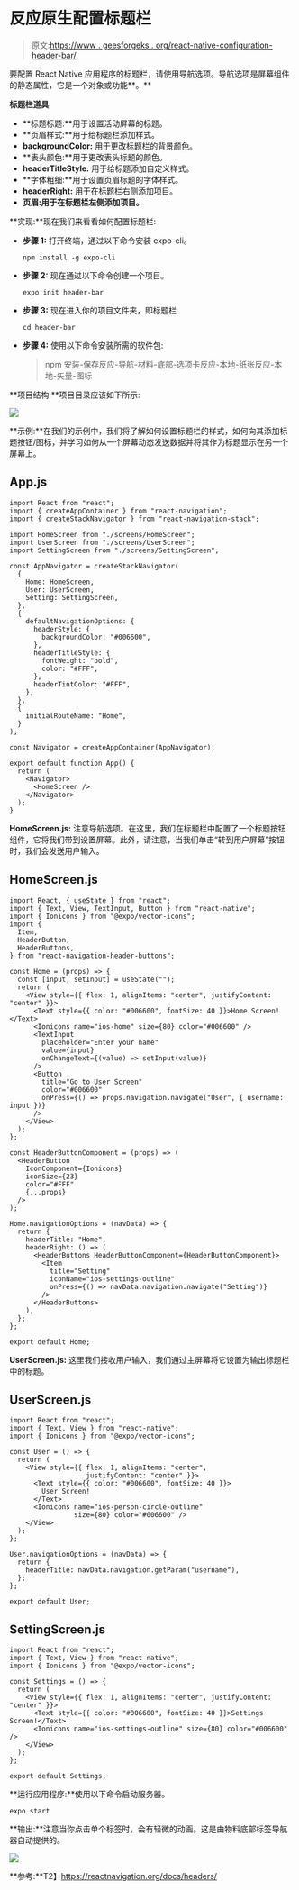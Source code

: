 # 反应原生配置标题栏

> 原文:[https://www . geesforgeks . org/react-native-configuration-header-bar/](https://www.geeksforgeeks.org/react-native-configuring-header-bar/)

要配置 React Native 应用程序的标题栏，请使用导航选项。导航选项是屏幕组件的静态属性，它是一个对象或功能**。**

**标题栏道具**

*   **标题标题:**用于设置活动屏幕的标题。
*   **页眉样式:**用于给标题栏添加样式。
*   **backgroundColor:** 用于更改标题栏的背景颜色。
*   **表头颜色:**用于更改表头标题的颜色。
*   **headerTitleStyle:** 用于给标题添加自定义样式。
*   **字体粗细:**用于设置页眉标题的字体样式。
*   **headerRight:** 用于在标题栏右侧添加项目。
*   **页眉:用于在标题栏左侧添加项目。**

**实现:**现在我们来看看如何配置标题栏:

*   **步骤 1:** 打开终端，通过以下命令安装 expo-cli。

    ```
    npm install -g expo-cli
    ```

*   **步骤 2:** 现在通过以下命令创建一个项目。

    ```
    expo init header-bar
    ```

*   **步骤 3:** 现在进入你的项目文件夹，即标题栏

    ```
    cd header-bar
    ```

*   **步骤 4:** 使用以下命令安装所需的软件包:

    > npm 安装-保存反应-导航-材料-底部-选项卡反应-本地-纸张反应-本地-矢量-图标

**项目结构:**项目目录应该如下所示:

![](img/74ccbf356d4f9c92aa41fa1dbe48e09d.png)

**示例:**在我们的示例中，我们将了解如何设置标题栏的样式，如何向其添加标题按钮/图标，并学习如何从一个屏幕动态发送数据并将其作为标题显示在另一个屏幕上。

## App.js

```
import React from "react";
import { createAppContainer } from "react-navigation";
import { createStackNavigator } from "react-navigation-stack";

import HomeScreen from "./screens/HomeScreen";
import UserScreen from "./screens/UserScreen";
import SettingScreen from "./screens/SettingScreen";

const AppNavigator = createStackNavigator(
  {
    Home: HomeScreen,
    User: UserScreen,
    Setting: SettingScreen,
  },
  {
    defaultNavigationOptions: {
      headerStyle: {
        backgroundColor: "#006600",
      },
      headerTitleStyle: {
        fontWeight: "bold",
        color: "#FFF",
      },
      headerTintColor: "#FFF",
    },
  },
  {
    initialRouteName: "Home",
  }
);

const Navigator = createAppContainer(AppNavigator);

export default function App() {
  return (
    <Navigator>
      <HomeScreen />
    </Navigator>
  );
}
```

**HomeScreen.js:** 注意导航选项。在这里，我们在标题栏中配置了一个标题按钮组件，它将我们带到设置屏幕。此外，请注意，当我们单击“转到用户屏幕”按钮时，我们会发送用户输入。

## HomeScreen.js

```
import React, { useState } from "react";
import { Text, View, TextInput, Button } from "react-native";
import { Ionicons } from "@expo/vector-icons";
import {
  Item,
  HeaderButton,
  HeaderButtons,
} from "react-navigation-header-buttons";

const Home = (props) => {
  const [input, setInput] = useState("");
  return (
    <View style={{ flex: 1, alignItems: "center", justifyContent: "center" }}>
      <Text style={{ color: "#006600", fontSize: 40 }}>Home Screen!</Text>
      <Ionicons name="ios-home" size={80} color="#006600" />
      <TextInput
        placeholder="Enter your name"
        value={input}
        onChangeText={(value) => setInput(value)}
      />
      <Button
        title="Go to User Screen"
        color="#006600"
        onPress={() => props.navigation.navigate("User", { username: input })}
      />
    </View>
  );
};

const HeaderButtonComponent = (props) => (
  <HeaderButton
    IconComponent={Ionicons}
    iconSize={23}
    color="#FFF"
    {...props}
  />
);

Home.navigationOptions = (navData) => {
  return {
    headerTitle: "Home",
    headerRight: () => (
      <HeaderButtons HeaderButtonComponent={HeaderButtonComponent}>
        <Item
          title="Setting"
          iconName="ios-settings-outline"
          onPress={() => navData.navigation.navigate("Setting")}
        />
      </HeaderButtons>
    ),
  };
};

export default Home;
```

**UserScreen.js:** 这里我们接收用户输入，我们通过主屏幕将它设置为输出标题栏中的标题。

## UserScreen.js

```
import React from "react";
import { Text, View } from "react-native";
import { Ionicons } from "@expo/vector-icons";

const User = () => {
  return (
    <View style={{ flex: 1, alignItems: "center",
                   justifyContent: "center" }}>
      <Text style={{ color: "#006600", fontSize: 40 }}>
        User Screen!
      </Text>
      <Ionicons name="ios-person-circle-outline" 
                size={80} color="#006600" />
    </View>
  );
};

User.navigationOptions = (navData) => {
  return {
    headerTitle: navData.navigation.getParam("username"),
  };
};

export default User;
```

## SettingScreen.js

```
import React from "react";
import { Text, View } from "react-native";
import { Ionicons } from "@expo/vector-icons";

const Settings = () => {
  return (
    <View style={{ flex: 1, alignItems: "center", justifyContent: "center" }}>
      <Text style={{ color: "#006600", fontSize: 40 }}>Settings Screen!</Text>
      <Ionicons name="ios-settings-outline" size={80} color="#006600" />
    </View>
  );
};

export default Settings;
```

**运行应用程序:**使用以下命令启动服务器。

```
expo start
```

**输出:**注意当你点击单个标签时，会有轻微的动画。这是由物料底部标签导航器自动提供的。

![](img/7ab81a187c44e60ab406a8fc67703a4c.png)

**参考:**T2】https://reactnavigation.org/docs/headers/